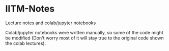 # IITM-Notes
Lecture notes and colab/jupyter notebooks

Colab/jupyter notebooks were written manually, so some of the code might be modified (Don't worry most of it will stay true to the original code shown the colab lectures).
